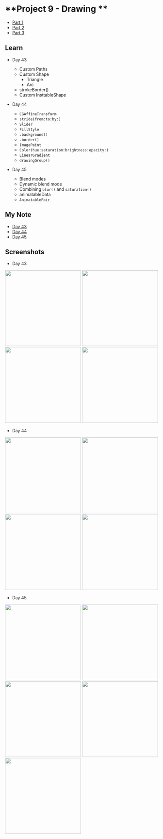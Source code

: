 # **Project 9 - Drawing **

- [Part 1](https://www.hackingwithswift.com/100/swiftui/43)
- [Part 2](https://www.hackingwithswift.com/100/swiftui/44)
- [Part 3](https://www.hackingwithswift.com/100/swiftui/45)

## **Learn**

- Day 43
    - Custom Paths
    - Custom Shape
        - Triangle
        - Arc
    - strokeBorder()
    - Custom InsttableShape

- Day 44
    - `CGAffineTransform`
    - `stride(from:to:by:)`
    - `Slider`
    - `FillStyle`
    - `.background()`
    - `.border()`
    - `ImagePaint`
    - `Color(hue:saturation:brightness:opacity:)`
    - `LinearGradient`
    - `drawingGroup()`
    
- Day 45
    - Blend modes
    - Dynamic blend mode
    - Combining `blur()` and `saturation()`
    - animatableData
    - `AnimatablePair`
    
## **My Note**

- [Day 43](https://hsiangdev.notion.site/Day-43-Project-9-Part-1-Drawing-100DaysOfSwiftUI-22adfcebd1654d13b004bae298d7da8e?pvs=4)
- [Day 44](https://hsiangdev.notion.site/Day-44-Project-9-Part-2-Drawing-100DaysOfSwiftUI-73efaa63e87347a6850b57d6de8e0f38?pvs=4)
- [Day 45](https://hsiangdev.notion.site/Day-45-Project-9-Part-3-Drawing-100DaysOfSwiftUI-4f58ab661ebb4cab9e79b154c58f7c8f?pvs=4)

## Screenshots

- Day 43

<div>
    <img src="Screenshots/day43-Drawing-1.png" width="250">
    <img src="Screenshots/day43-Drawing-2.png" width="250">
    <img src="Screenshots/day43-Drawing-3.png" width="250">
    <img src="Screenshots/day43-Drawing-4.png" width="250">
</div>

- Day 44

<div>
    <img src="Screenshots/day44-Drawing-1.png" width="250">
    <img src="Screenshots/day44-Drawing-2.png" width="250">
    <img src="Screenshots/day44-Drawing-3.png" width="250">
    <img src="Screenshots/day44-Drawing-4.png" width="250">
</div>

- Day 45

<div>
    <img src="Screenshots/day45-Drawing-1.png" width="250">
    <img src="Screenshots/day45-Drawing-2.png" width="250">
    <img src="Screenshots/day45-Drawing-3.png" width="250">
    <img src="Screenshots/day45-Drawing-4.png" width="250">
    <img src="Screenshots/day45-Drawing-5.png" width="250">
</div>

